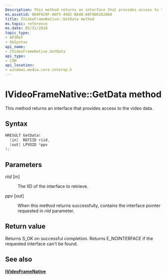 ```yaml
---
Description: This method returns an interface that provides access to the video data.
ms.assetid: 084F020F-A6F5-4982-BA4B-A8F8D6182868
title: IVideoFrameNative::GetData method
ms.topic: reference
ms.date: 05/31/2018
topic_type: 
- APIRef
- kbSyntax
api_name: 
- IVideoFrameNative.GetData
api_type: 
- COM
api_location: 
- windows.media.core.interop.h
---
```


# IVideoFrameNative::GetData method

This method returns an interface that provides access to the video data.

## Syntax


```C++
HRESULT GetData(
  [in]  REFIID riid,
  [out] LPVOID *ppv
);
```



## Parameters

<dl> <dt>

*riid* \[in\]
</dt> <dd>

The IID of the interface to retrieve.

</dd> <dt>

*ppv* \[out\]
</dt> <dd>

When this method returns successfully, contains the interface pointer requested in *riid* parameter.

</dd> </dl>

## Return value

Returns S\_OK on successful completion. Returns E\_NOINTERFACE if the requested interface can't be found.

## See also

<dl> <dt>

[**IVideoFrameNative**](/windows/desktop/api/windows.media.core.interop/nn-windows-media-core-interop-ivideoframenative)
</dt> </dl>

 

 



